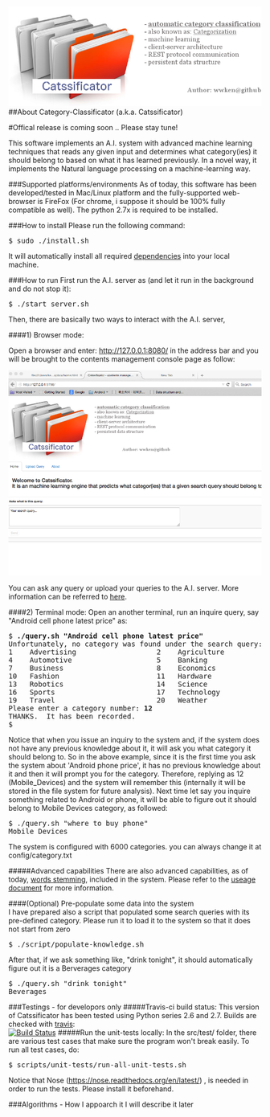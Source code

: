 <img src="doc/category-classificator.png">
##About Category-Classificator (a.k.a. Catssificator)

#Offical release is coming soon .. Please stay tune!

This software implements an A.I. system with advanced machine learning techniques that reads any given input and determines what category(ies) it should belong to based on what it has learned previously.  In a novel way, it implements the Natural language processing on a machine-learning way.

###Supported platforms/environments
As of today, this software has been developed/tested in Mac/Linux platform and the fully-supported web-browser is FireFox (For chrome, i suppose it should be 100% fully compatible as well).  The python 2.7x is required to be installed. 

###How to install
Please run the following command:
<pre>
$ sudo ./install.sh
</pre>

It will automatically install all required <a href=doc/dependencies.md target=_blank>dependencies</a> into your local machine.  

###How to run
First run the A.I. server as (and let it run in the background and do not stop it):
<pre>
$ ./start_server.sh
</pre>

Then, there are basically two ways to interact with the A.I. server, 

####1) Browser mode:

Open a browser and enter: http://127.0.0.1:8080/ in the address bar and you will be brought to the contents management console page as follow:

<img src="doc/screenshot-web-1.png"/>

You can ask any query or upload your queries to the A.I. server.  More information can be referred to <a href="doc/web.md" target="_blank">here</a>.

####2) Terminal mode:
Open an another terminal, run an inquire query, say "Android cell phone latest price" as:
<pre>
$ <b>./query.sh "Android cell phone latest price"</b>
Unfortunately, no category was found under the search query:Android cell phone latest price ...Please pick a category it should belong to:
1    Advertising                   2    Agriculture                   3    Art
4    Automotive                    5    Banking                       6    Berverages
7    Business                      8    Economics                     9    Education
10   Fashion                       11   Hardware                      12   Mobile_Devices
13   Robotics                      14   Science                       15   Social_Media
16   Sports                        17   Technology                    18   Television
19   Travel                        20   Weather
Please enter a category number: <b>12</b>
THANKS.  It has been recorded.
$
</pre>
Notice that when you issue an inquiry to the system and, if the system does not have any previous knowledge about it, it will ask you what category it should belong to.  So in the above example, since it is the first time you ask the system about 'Android phone price', it has no previous knowledge about it and then it will prompt you for the category.  Therefore, replying as 12 (Mobile_Devices) and the system will remember this (internally it will be stored in the file system for future analysis).  Next time let say you inquire something related to Android or phone, it will be able to figure out it should belong to Mobile Devices category, as followed:

<pre>
$ ./query.sh "where to buy phone"
Mobile_Devices
</pre>

The system is configured with 6000 categories.  you can always change it at config/category.txt 

#####Advanced capabilities
There are also advanced capabilities, as of today, <a href="doc/usage.md#words-stemming" target=_blank>words stemming</a>, included in the system.  Please refer to the <a href="doc/usage.md" target=_blank>useage document</a> for more information.

####(Optional) Pre-populate some data into the system  
I have prepared also a script that populated some search queries with its pre-defined category.  Please run it to load it to the system so that it does not start from zero
<pre>
$ ./script/populate-knowledge.sh
</pre>

After that, if we ask something like, "drink tonight", it should automatically figure out it is a Berverages category
<pre>
$ ./query.sh "drink tonight"
Beverages
</pre>

###Testings - for developors only
#####Travis-ci build status:
This version of Catssificator has been tested using Python series 2.6 and 2.7. Builds are checked with <a href="https://travis-ci.org/wwken/category-classificator" target="_blank">travis</a>:<br/>
[![Build Status](https://travis-ci.org/wwken/category-classificator.svg)](https://travis-ci.org/wwken/category-classificator)
#####Run the unit-tests locally:
In the src/test/ folder, there are various test cases that make sure the program won't break easily.  To run all test cases, do:
<pre>
$ scripts/unit-tests/run-all-unit-tests.sh
</pre>
Notice that Nose (https://nose.readthedocs.org/en/latest/) , is needed in order to run the tests.  Please install it beforehand.


###Algorithms - How I appoarch it
I will describe it later


